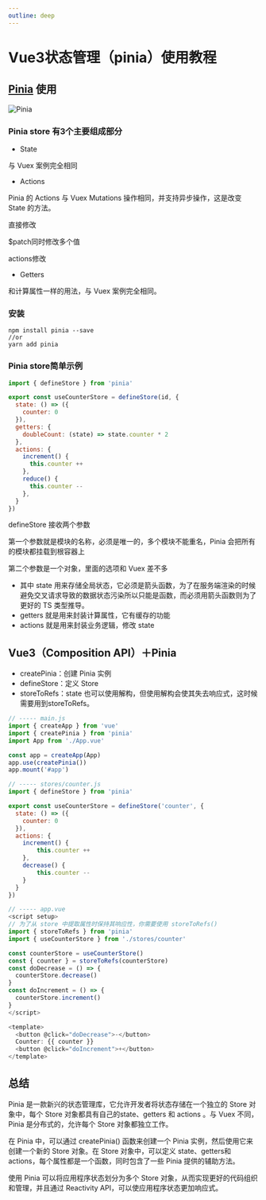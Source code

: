 ```yaml
---
outline: deep
---
```


# Vue3状态管理（pinia）使用教程
## [Pinia](https://pinia.vuejs.org/) 使用
![Pinia](https://ossstatic.leiting.com/web/common/docs/images/pinia.png)

### Pinia store 有3个主要组成部分
- State

与 Vuex 案例完全相同

-  Actions

Pinia 的 Actions 与 Vuex Mutations 操作相同，并支持异步操作，这是改变 State 的方法。

  直接修改

  $patch同时修改多个值

  actions修改

- Getters

和计算属性一样的用法，与 Vuex 案例完全相同。

### 安装
```
npm install pinia --save
//or
yarn add pinia
```
### Pinia store简单示例
```js
import { defineStore } from 'pinia'

export const useCounterStore = defineStore(id, {
  state: () => ({
    counter: 0
  }),
  getters: {
    doubleCount: (state) => state.counter * 2
  },
  actions: {
    increment() {
      this.counter ++
    },
    reduce() {
      this.counter --
    },
  }
})
```
defineStore 接收两个参数

第一个参数就是模块的名称，必须是唯一的，多个模块不能重名，Pinia 会把所有的模块都挂载到根容器上

第二个参数是一个对象，里面的选项和 Vuex 差不多

- 其中 state 用来存储全局状态，它必须是箭头函数，为了在服务端渲染的时候避免交叉请求导致的数据状态污染所以只能是函数，而必须用箭头函数则为了更好的 TS 类型推导。
- getters 就是用来封装计算属性，它有缓存的功能
- actions 就是用来封装业务逻辑，修改 state

## Vue3（Composition API）＋Pinia
- createPinia：创建 Pinia 实例
- defineStore：定义 Store
- storeToRefs：state 也可以使用解构，但使用解构会使其失去响应式，这时候需要用到storeToRefs。
```js
// ----- main.js
import { createApp } from 'vue'
import { createPinia } from 'pinia'
import App from './App.vue'

const app = createApp(App)
app.use(createPinia())
app.mount('#app')

// ----- stores/counter.js
import { defineStore } from 'pinia'

export const useCounterStore = defineStore('counter', {
  state: () => ({
    counter: 0
  }),
  actions: {
    increment() {
        this.counter ++
    },
    decrease() {
        this.counter --
    }
  }
})

// ----- app.vue
<script setup>
// 为了从 store 中提取属性时保持其响应性，你需要使用 storeToRefs()
import { storeToRefs } from 'pinia'
import { useCounterStore } from './stores/counter'

const counterStore = useCounterStore()
const { counter } = storeToRefs(counterStore)
const doDecrease = () => {
  counterStore.decrease()
}
const doIncrement = () => {
  counterStore.increment()
}
</script>

<template>
  <button @click="doDecrease">-</button>
  Counter: {{ counter }}
  <button @click="doIncrement">+</button>
</template>
```
## 总结
Pinia 是一款新兴的状态管理库，它允许开发者将状态存储在一个独立的 Store 对象中，每个 Store 对象都具有自己的state、getters 和 actions 。与 Vuex 不同，Pinia 是分布式的，允许每个 Store 对象都独立工作。

在 Pinia 中，可以通过 createPinia() 函数来创建一个 Pinia 实例，然后使用它来创建一个新的 Store 对象。在 Store 对象中，可以定义 state、getters和 actions，每个属性都是一个函数，同时包含了一些 Pinia 提供的辅助方法。

使用 Pinia 可以将应用程序状态划分为多个 Store 对象，从而实现更好的代码组织和管理，并且通过 Reactivity API，可以使应用程序状态更加响应式。